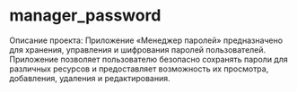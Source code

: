 # manager_password
Описание проекта:
Приложение «Менеджер паролей» предназначено для хранения, управления и шифрования паролей пользователей. Приложение позволяет пользователю безопасно сохранять пароли для различных ресурсов и предоставляет возможность их просмотра, добавления, удаления и редактирования.

